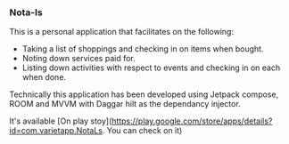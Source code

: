 ### Nota-ls
This is a personal application that facilitates on the following:
* Taking a list of shoppings and checking in on items when bought. 
* Noting down services paid for.
* Listing down activities with respect to events and checking in on each when done.

Technically this application has been developed using Jetpack compose, ROOM and MVVM with Daggar hilt as the dependancy injector.

It's available [On play stoy](https://play.google.com/store/apps/details?id=com.varietapp.NotaLs. You can check on it)
